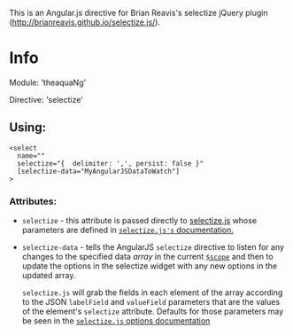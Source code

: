 This is an Angular.js directive for Brian Reavis's selectize jQuery plugin (http://brianreavis.github.io/selectize.js/).

# Info #

Module: 'theaquaNg'

Directive: 'selectize'

## Using: ##


    <select 
      name="" 
      selectize="{  delimiter: ',', persist: false }" 
      [selectize-data="MyAngularJSDataToWatch"]
    >


### Attributes: ###

* `selectize` - this attribute is passed directly to [selectize.js](https://github.com/brianreavis/selectize.js/blob/master/docs/api.md)
    whose parameters are defined in [`selectize.js's` documentation.](https://github.com/brianreavis/selectize.js/blob/master/docs/usage.md#options)
    
* `selectize-data` - tells the AngularJS `selectize` directive to
    listen for any changes to the specified data *array* in the current
    [`$scope`](https://docs.angularjs.org/guide/scope) and then to update the
    options in the selectize widget with any new options in the updated array.
    
    `selectize.js` will grab the fields in each element of the array according
    to the JSON `labelField` and `valueField` parameters that are the values of
    the element's `selectize` attribute.  Defaults for those parameters may be
    seen in the [`selectize.js` options documentation](https://github.com/brianreavis/selectize.js/blob/master/docs/usage.md#options)
